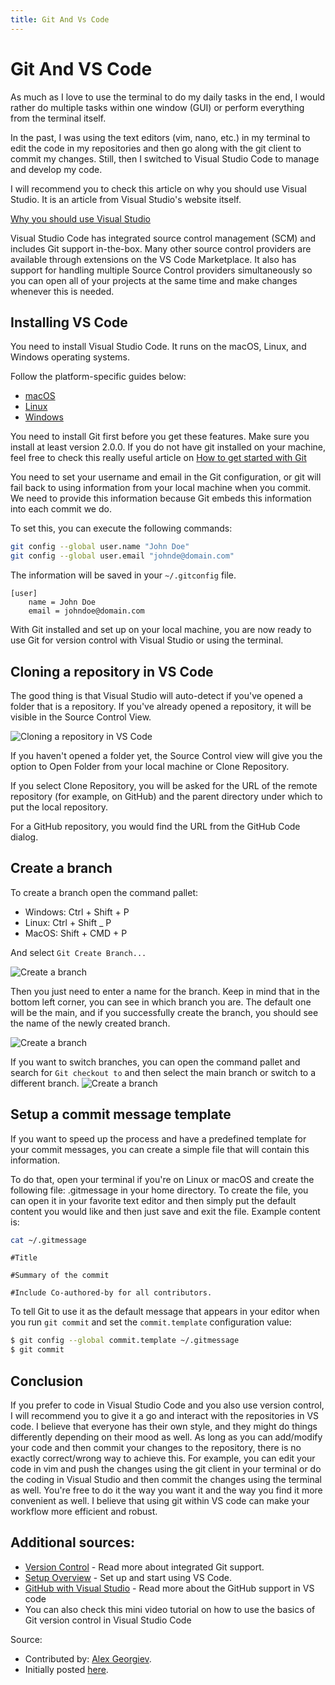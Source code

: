 ```yaml
---
title: Git And Vs Code
---
```


# Git And VS Code

As much as I love to use the terminal to do my daily tasks in the end, I would rather do multiple tasks within one window (GUI) or perform everything from the terminal itself.

In the past, I was using the text editors (vim, nano, etc.) in my terminal to edit the code in my repositories and then go along with the git client to commit my changes. Still, then I switched to Visual Studio Code to manage and develop my code.

I will recommend you to check this article on why you should use Visual Studio. It is an article from Visual Studio's website itself.

[Why you should use Visual Studio](https://code.visualstudio.com/docs/editor/whyvscode)

Visual Studio Code has integrated source control management (SCM) and includes Git support in-the-box. Many other source control providers are available through extensions on the VS Code Marketplace. It also has support for handling multiple Source Control providers simultaneously so you can open all of your projects at the same time and make changes whenever this is needed.

## Installing VS Code

You need to install Visual Studio Code. It runs on the macOS, Linux, and Windows operating systems.

Follow the platform-specific guides below:

- [macOS](https://code.visualstudio.com/docs/setup/mac)
- [Linux](https://code.visualstudio.com/docs/setup/linux)
- [Windows](https://code.visualstudio.com/docs/setup/windows)

You need to install Git first before you get these features. Make sure you install at least version 2.0.0. If you do not have git installed on your machine, feel free to check this really useful article on [How to get started with Git](https://www.digitalocean.com/community/tutorials/how-to-contribute-to-open-source-getting-started-with-git)

You need to set your username and email in the Git configuration, or git will fail back to using information from your local machine when you commit. We need to provide this information because Git embeds this information into each commit we do.

To set this, you can execute the following commands:

```bash
git config --global user.name "John Doe"
git config --global user.email "johnde@domain.com"
```

The information will be saved in your `~/.gitconfig` file.

```
[user]
    name = John Doe
    email = johndoe@domain.com
```

With Git installed and set up on your local machine, you are now ready to use Git for version control with Visual Studio or using the terminal.

## Cloning a repository in VS Code

The good thing is that Visual Studio will auto-detect if you've opened a folder that is a repository. If you've already opened a repository, it will be visible in the Source Control View.

![Cloning a repository in VS Code](https://cdn.devdojo.com/images/february2021/article1.png)

If you haven't opened a folder yet, the Source Control view will give you the option to Open Folder from your local machine or Clone Repository.

If you select Clone Repository, you will be asked for the URL of the remote repository (for example, on GitHub) and the parent directory under which to put the local repository.

For a GitHub repository, you would find the URL from the GitHub Code dialog.

## Create a branch

To create a branch open the command pallet:

- Windows: Ctrl + Shift + P
- Linux: Ctrl + Shift _ P
- MacOS: Shift + CMD + P

And select `Git Create Branch...`

![Create a branch](https://cdn.devdojo.com/images/february2021/artcile3.png)

Then you just need to enter a name for the branch. Keep in mind that in the bottom left corner, you can see in which branch you are. The default one will be the main, and if you successfully create the branch, you should see the name of the newly created branch.

![Create a branch](https://cdn.devdojo.com/images/february2021/article4.png)

If you want to switch branches, you can open the command pallet and search for `Git checkout to` and then select the main branch or switch to a different branch.
![Create a branch](https://cdn.devdojo.com/images/february2021/article5.png)

## Setup a commit message template

If you want to speed up the process and have a predefined template for your commit messages, you can create a simple file that will contain this information.

To do that, open your terminal if you're on Linux or macOS and create the following file: .gitmessage in your home directory. To create the file, you can open it in your favorite text editor and then simply put the default content you would like and then just save and exit the file. Example content is:

```bash
cat ~/.gitmessage
```

```
#Title

#Summary of the commit

#Include Co-authored-by for all contributors.
```

To tell Git to use it as the default message that appears in your editor when you run `git commit` and set the `commit.template` configuration value:

```bash
$ git config --global commit.template ~/.gitmessage
$ git commit
```

## Conclusion

If you prefer to code in Visual Studio Code and you also use version control, I will recommend you to give it a go and interact with the repositories in VS code. I believe that everyone has their own style, and they might do things differently depending on their mood as well. As long as you can add/modify your code and then commit your changes to the repository, there is no exactly correct/wrong way to achieve this. For example, you can edit your code in vim and push the changes using the git client in your terminal or do the coding in Visual Studio and then commit the changes using the terminal as well. You're free to do it the way you want it and the way you find it more convenient as well. I believe that using git within VS code can make your workflow more efficient and robust.

## Additional sources:

* [Version Control](https://code.visualstudio.com/docs/editor/versioncontrol) - Read more about integrated Git support.
* [Setup Overview](https://code.visualstudio.com/docs/setup/setup-overview) - Set up and start using VS Code.
* [GitHub with Visual Studio](https://www.notion.so/Git-version-control-with-Visual-Studio-Code-8de38af5cf324b9d89c4827e32dfe173) - Read more about the GitHub support in VS code
* You can also check this mini video tutorial on how to use the basics of Git version control in Visual Studio Code

Source:

* Contributed by: [Alex Georgiev](https://twitter.com/AlexGeorgiev17).
* Initially posted [here](https://devdojo.com/alexg/version-control-with-visual-studio-code-1).